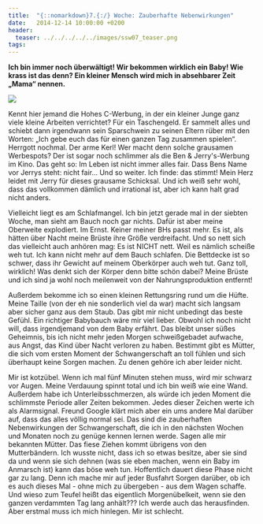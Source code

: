 ```yaml
---
title:  "{::nomarkdown}7.{:/} Woche: Zauberhafte Nebenwirkungen"
date:   2014-12-14 10:00:00 +0200
header:
  teaser: ../../../../../images/ssw07_teaser.png
tags: 
---
```

**​Ich bin immer noch überwältigt! Wir bekommen wirklich ein Baby! Wie krass ist das denn? Ein kleiner Mensch wird mich in absehbarer Zeit „Mama“ nennen.**

![](../../../../../images/ssw07.jpg)

Kennt hier jemand die Hohes C-Werbung, in der ein kleiner Junge ganz viele kleine Arbeiten verrichtet? Für ein Taschengeld. Er sammelt alles und schiebt dann irgendwann sein Sparschwein zu seinen Eltern rüber mit den Worten: „Ich gebe euch das für einen ganzen Tag zusammen spielen“. Herrgott nochmal. Der arme Kerl! Wer macht denn solche grausamen Werbespots? Der ist sogar noch schlimmer als die Ben & Jerry's-Werbung im Kino. Das geht so: Im Leben ist nicht immer alles fair. Dass Bens Name vor Jerrys steht: nicht fair… Und so weiter. Ich finde: das stimmt! Mein Herz leidet mit Jerry für dieses grausame Schicksal. Und ich weiß sehr wohl, dass das vollkommen dämlich und irrational ist, aber ich kann halt grad nicht anders.

Vielleicht liegt es am Schlafmangel. Ich bin jetzt gerade mal in der siebten Woche, man sieht am Bauch noch gar nichts. Dafür ist aber meine Oberweite explodiert. Im Ernst. Keiner meiner BHs passt mehr. Es ist, als hätten über Nacht meine Brüste ihre Größe verdreifacht. Und so nett sich das vielleicht auch anhören mag: Es ist NICHT nett. Weil es nämlich scheiße weh tut. Ich kann nicht mehr auf dem Bauch schlafen. Die Bettdecke ist so schwer, dass ihr Gewicht auf meinem Oberkörper auch weh tut. Ganz toll, wirklich! Was denkt sich der Körper denn bitte schön dabei? Meine Brüste und ich sind ja wohl noch meilenweit von der Nahrungsproduktion entfernt!

Außerdem bekomme ich so einen kleinen Rettungsring rund um die Hüfte. Meine Taille (von der eh nie sonderlich viel da war) macht sich langsam aber sicher ganz aus dem Staub. Das gibt mir nicht unbedingt das beste Gefühl. Ein richtiger Babybauch wäre mir viel lieber. Obwohl ich noch nicht will, dass irgendjemand von dem Baby erfährt. Das bleibt unser süßes Geheimnis, bis ich nicht mehr jeden Morgen schweißgebadet aufwache, aus Angst, das Kind über Nacht verloren zu haben. Bestimmt gibt es Mütter, die sich vom ersten Moment der Schwangerschaft an toll fühlen und sich überhaupt keine Sorgen machen. Zu denen gehöre ich aber leider nicht.

Mir ist kotzübel. Wenn ich mal fünf Minuten stehen muss, wird mir schwarz vor Augen. Meine Verdauung spinnt total und ich bin weiß wie eine Wand. Außerdem habe ich Unterleibsschmerzen, als würde ich jeden Moment die schlimmste Periode aller Zeiten bekommen. Jedes dieser Zeichen werte ich als Alarmsignal. Freund Google klärt mich aber ein ums andere Mal darüber auf, dass das alles völlig normal sei. Das sind die zauberhaften Nebenwirkungen der Schwangerschaft, die ich in den nächsten Wochen und Monaten noch zu genüge kennen lernen werde. Sagen alle mir bekannten Mütter. Das fiese Ziehen kommt übrigens von den Mutterbändern. Ich wusste nicht, dass ich so etwas besitze, aber sie sind da und wenn sie sich dehnen (was sie eben machen, wenn ein Baby im Anmarsch ist) kann das böse weh tun. Hoffentlich dauert diese Phase nicht gar zu lang. Denn ich mache mir auf jeder Busfahrt Sorgen darüber, ob ich es auch dieses Mal - ohne mich zu übergeben - aus dem Wagen schaffe. Und wieso zum Teufel heißt das eigentlich Morgenübelkeit, wenn sie den ganzen verdammten Tag lang anhält??? Ich werde auch das herausfinden. Aber erstmal muss ich mich hinlegen. Mir ist schlecht.

